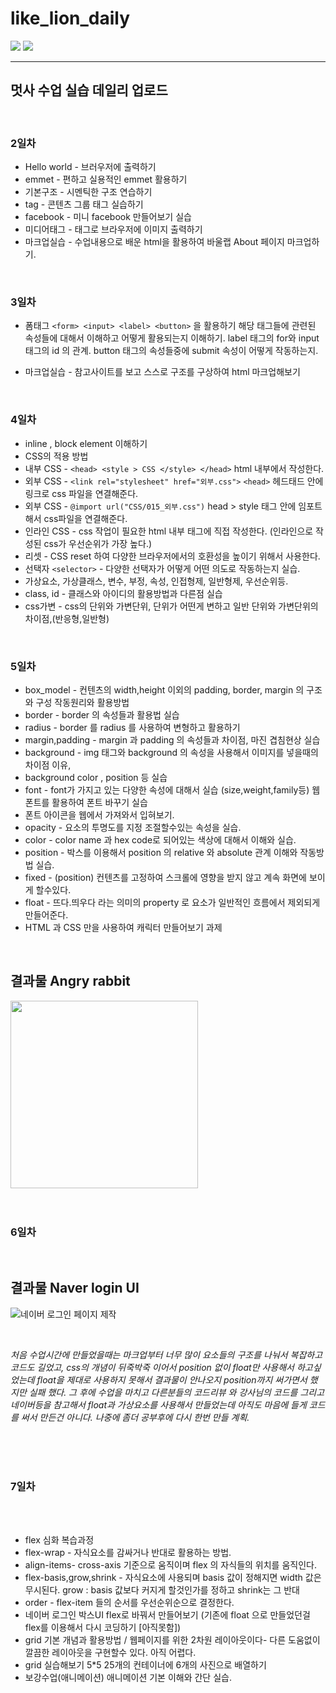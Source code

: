 
# like_lion_daily

<img src="https://img.shields.io/badge/HTML5-E34F26?style=flat-square&logo=HTML5&logoColor=white"/></a> 
<img src="https://img.shields.io/badge/CSS3-1572B6?style=flat-square&logo=CSS3&logoColor=white"/></a>
<hr>

## 멋사 수업 실습 데일리 업로드
<br>

### 2일차
* Hello world - 브러우저에 출력하기
* emmet - 편하고 실용적인 emmet 활용하기
* 기본구조 - 시멘틱한 구조 연습하기
* tag - 콘텐츠 그룹 태그 실습하기
* facebook - 미니 facebook 만들어보기 실습
* 미디어태그 - <img>태그로 브라우저에 이미지 출력하기
* 마크업실습 - 수업내용으로 배운 html을 활용하여 바울랩 About 페이지 마크업하기.
<br>

### 3일차
* 폼태그 ```<form> <input> <label> <button>``` 을 활용하기 
해당 태그들에 관련된 속성들에 대해서 이해하고 어떻게 활용되는지 이해하기.
label 태그의 for와 input태그의 id 의 관계.
button 태그의 속성들중에 submit 속성이 어떻게 작동하는지.
  
* 마크업실습 - 참고사이트를 보고 스스로 구조를 구상하여 html 마크업해보기

<br>

### 4일차
* inline , block element 이해하기
* CSS의 적용 방법 
* 내부 CSS - ```<head> <style > CSS </style> </head>```  html 내부에서 작성한다.
* 외부 CSS - ```<link rel="stylesheet" href="외부.css">```  ```<head>``` 헤드태드 안에 링크로 css 파일을 연결해준다.
* 외부 CSS - ```@import url("CSS/015_외부.css")``` head > style 태그 안에 임포트해서 css파일을 연결해준다.
* 인라인 CSS - css 작업이 필요한 html 내부 태그에 직접 작성한다. (인라인으로 작성된 css가 우선순위가 가장 높다.)
* 리셋 - CSS reset 하여 다양한 브라우저에서의 호환성을 높이기 위해서 사용한다.
* 선택자 ```<selector>``` - 다양한 선택자가 어떻게 어떤 의도로 작동하는지 실습.
* 가상요소, 가상클래스, 변수, 부정, 속성, 인접형제, 일반형제, 우선순위등.
* class, id - 클래스와 아이디의 활용방법과 다른점 실습
* css가변 - css의 단위와 가변단위, 단위가 어떤게 변하고 일반 단위와 가변단위의 차이점,(반응형,일반형)

<br>

### 5일차
* box_model - 컨텐츠의 width,height 이외의 padding, border, margin 의 구조와 구성 작동원리와 활용방법
* border - border 의 속성들과 활용법 실습
* radius - border 를 radius 를 사용하여 변형하고 활용하기
* margin,padding - margin 과 padding 의 속성들과 차이점, 마진 겹침현상 실습
* background - img 태그와 background 의 속성을 사용해서 이미지를 넣을때의 차이점 이유, 
* background color , position 등 실습
* font - font가 가지고 있는 다양한 속성에 대해서 실습 (size,weight,family등) 웹폰트를 활용하여 폰트 바꾸기 실습
* 폰트 아이콘을 웹에서 가져와서 입혀보기.
* opacity - 요소의 투명도를 지정 조절할수있는 속성을 실습.
* color - color name 과 hex code로 되어있는 색상에 대해서 이해와 실습.
* position - 박스를 이용해서 position 의 relative 와 absolute 관계 이해와 작동방법 실습.
* fixed - (position) 컨텐츠를 고정하여 스크롤에 영향을 받지 않고 계속 화면에 보이게 할수있다.
* float - 뜨다.띄우다 라는 의미의 property 로 요소가 일반적인 흐름에서 제외되게 만들어준다.
* HTML 과 CSS 만을 사용하여 캐릭터 만들어보기 과제

<br>

## 결과물 Angry rabbit


<img src="https://user-images.githubusercontent.com/89508217/140319011-246a7297-1386-486f-b081-a3f03eee6e3c.jpg" width="300" >


<br>
<br>
<br>

### 6일차


<br>

## 결과물 Naver login UI

![네이버 로그인 페이지 제작](https://user-images.githubusercontent.com/89508217/140617049-5ef80333-fae1-425b-939f-bf90df4a4593.jpg)

<br>

 *처음 수업시간에 만들었을때는 마크업부터 너무 많이 요소들의 구조를 나눠서 복잡하고 코드도 길었고, css의 개념이 뒤죽박죽 이어서 position 없이 float만 사용해서 하고싶었는데
float을 제대로 사용하지 못해서 결과물이 안나오지 position까지 써가면서 했지만 실패 했다.
그 후에 수업을 마치고 다른분들의 코드리뷰 와 강사님의 코드를 그리고 네이버등을 참고해서 float과 가상요소를 사용해서 만들었는데 아직도 마음에 들게 코드를 써서 만든건 아니다.
나중에 좀더 공부후에 다시 한번 만들 계획.*

<br>
<br>
<br>

### 7일차

<br>
<br>

* flex 심화 복습과정
* flex-wrap - 자식요소를 감싸거나 반대로 활용하는 방법.
* align-items- cross-axis 기준으로 움직이며 flex 의 자식들의 위치를 움직인다. 
* flex-basis,grow,shrink - 자식요소에 사용되며 basis 값이 정해지면 width 값은 무시된다. grow : basis 값보다 커지게 할것인가를 정하고 shrink는 그 반대
* order - flex-item 들의 순서를 우선순위순으로 결정한다.
* 네이버 로그인 박스UI flex로 바꿔서 만들어보기 (기존에 float 으로 만들었던걸 flex를 이용해서 다시 코딩하기 [아직못함])
* grid 기본 개념과 활용방법 / 웹페이지를 위한 2차원 레이아웃이다- 다른 도움없이 깔끔한 레이아웃을 구현할수 있다. 아직 어렵다.
* grid 실습해보기 5*5 25개의 컨테이너에 6개의 사진으로 배열하기
* 보강수업(애니메이션) 애니메이션 기본 이해와 간단 실습.

<br>
<br>


